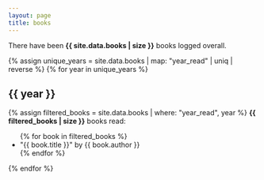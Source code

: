```yaml
---
layout: page
title: books
---
```


<p>There have been <strong>{{ site.data.books | size }}</strong> books logged overall.</p>

{% assign unique_years = site.data.books | map: "year_read" | uniq | reverse %}
{% for year in unique_years %}
## {{ year }}
{% assign filtered_books = site.data.books | where: "year_read", year %}
<strong>{{ filtered_books | size }}</strong> books read:
<ul id="books__{{ year }}">
{% for book in filtered_books %}
    <li class="book">"{{ book.title }}" by {{ book.author }}</li>
{% endfor %}
</ul>
{% endfor %}
